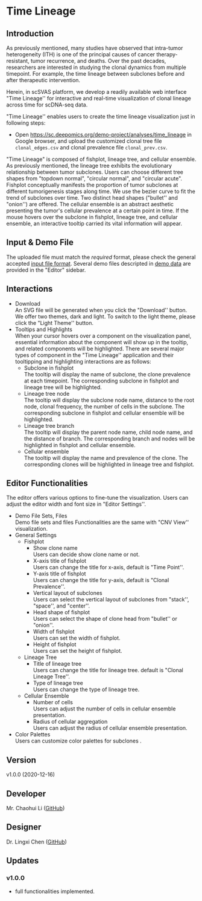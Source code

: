 # Time Lineage

## Introduction

As previously mentioned, many studies have observed that intra-tumor heterogeneity (ITH) is one of the principal causes of cancer therapy-resistant, tumor recurrence, and deaths. Over the past decades, researchers are interested in studying the clonal dynamics from multiple timepoint. For example, the time lineage between subclones before and after therapeutic intervention. 

Herein, in scSVAS platform, we develop a readily available web interface "Time Lineage''  for interactive and real-time visualization of clonal lineage across time for scDNA-seq data.

"Time Lineage'' enables users to create the time lineage visualization just in following steps:

   + Open https://sc.deepomics.org/demo-project/analyses/time_lineage in Google browser, and upload the customized clonal tree file `clonal_edges.csv` and clonal prevalence file `clonal_prev.csv`.
     

"Time Lineage" is composed of fishplot, lineage tree, and cellular ensemble. As previously mentioned, the lineage tree exhibits the evolutionary relationship between tumor subclones. Users can choose different tree shapes from "topdown normal", "circular normal", and "circular acute". Fishplot conceptually manifests the proportion of tumor subclones at different tumorigenesis stages along time. We use the bezier curve to fit the trend of subclones over time. Two distinct head shapes ("bullet'' and "onion'') are offered. The cellular ensemble is an abstract aesthetic presenting the tumor's cellular prevalence at a certain point in time. If the mouse hovers over the subclone in fishplot, lineage tree, and cellular ensemble, an interactive tooltip carried its vital information will appear. 

## Input & Demo File

The uploaded file must match the *required* format, please check the general accepted [input file format](./data/input_format). Several demo files descripted in [demo data](./data/demo_data) are provided in the "Editor" sidebar. 




## Interactions

  + Download </br>
    An SVG file will be generated when you click the "Download'' button. We offer two themes, dark and light. To switch to the light theme, please click the "Light Theme'' button.
  + Tooltips and Highlights </br>
    When your cursor hovers over a component on the visualization panel, essential information about the component will show up in the tooltip, and related components will be highlighted. There are several major types of component in the "Time Lineage'' application and their tooltipping and highlighting interactions are as follows:
    + Subclone in fishplot </br>
      The tooltip will display the name of subclone, the clone prevalence at each timepoint. The corresponding subclone in fishplot and lineage tree will be highlighted. 
    + Lineage tree node </br>
      The tooltip will display the subclone node name, distance to the root node, clonal frequency, the number of cells in the subclone. The corresponding subclone in fishplot and cellular ensemble will be highlighted. 
    + Lineage tree branch </br>
      The tooltip will display the parent node name, child node name, and the distance of branch. The corresponding branch and nodes will be highlighted in fishplot and cellular ensemble.
    + Cellular ensemble </br>
      The tooltip will display the name and prevalence of the clone. The corresponding clones will be highlighted in lineage tree and fishplot.

## Editor Functionalities

The editor offers various options to fine-tune the visualization. Users can adjust the editor width and font size in "Editor Settings''.

  + Demo File Sets, Files </br>
     Demo file sets and files Functionalities are the same with "CNV View'' visualization.
  + General Settings 
    + Fishplot
      + Show clone name </br>
         Users can decide show clone name or not.
      + X-axis title of fishplot </br>
         Users can change the title for x-axis, default is "Time Point''.
      + Y-axis title of fishplot </br>
         Users can change the title for y-axis, default is "Clonal Prevalence''.
      + Vertical layout of subclones </br>
         Users can select the vertical layout of subclones from "stack'', "space'', and "center''.
      + Head shape of fishplot </br>
         Users can select the shape of clone head from "bullet'' or "onion''.
      + Width of fishplot </br>
         Users can set the width of fishplot.
      + Height of fishplot </br>
         Users can set the height of fishplot.
    + Lineage Tree
      + Title of lineage tree </br>
         Users can change the title for lineage tree. default is "Clonal Lineage Tree''. 
      + Type of lineage tree </br>
         Users can change the type of lineage tree.
    + Cellular Ensemble 
      + Number of cells </br>
         Users can adjust the number of cells in cellular ensemble presentation.
      + Radius of cellular aggregation </br>
         Users can adjust the radius of cellular ensemble presentation.
  + Color Palettes </br>
    Users can customize color palettes for subclones .


## Version

v1.0.0 (2020-12-16)

## Developer


Mr. Chaohui Li ([GitHub](https://github.com/Eric0627))

## Designer

Dr. Lingxi Chen ([GitHub](https://github.com/paprikachan))

## Updates

### v1.0.0

   - full functionalities implemented.
